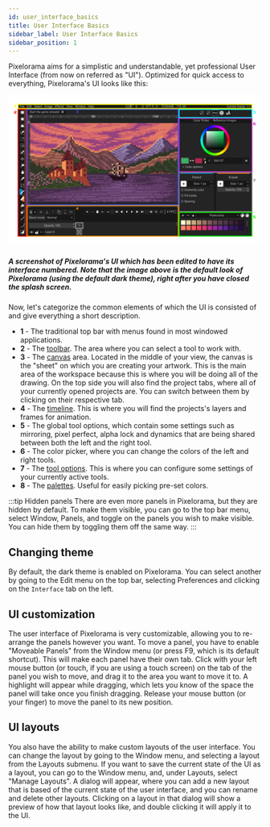 ```yaml
---
id: user_interface_basics
title: User Interface Basics
sidebar_label: User Interface Basics
sidebar_position: 1
---
```


Pixelorama aims for a simplistic and understandable, yet professional User Interface (from now on referred as "UI"). Optimized for quick access to everything, Pixelorama's UI looks like this:

![A screenshot of Pixelorama's UI which has been edited to have its interface numbered.](../../../static/img/ui-introduction.png)

##### A screenshot of Pixelorama's UI which has been edited to have its interface numbered. Note that the image above is the default look of Pixelorama (using the default dark theme), right after you have closed the splash screen.

Now, let's categorize the common elements of which the UI is consisted of and give everything a short description.

- **1** - The traditional top bar with menus found in most windowed applications.
- **2** - The [toolbar](../tools). The area where you can select a tool to work with.
- **3** - The [canvas](canvas) area. Located in the middle of your view, the canvas is the "sheet" on which you are creating your artwork. This is the main area of the workspace because this is where you will be doing all of the drawing. On the top side you will also find the project tabs, where all of your currently opened projects are. You can switch between them by clicking on their respective tab.
- **4** - The [timeline](timeline). This is where you will find the projects's layers and frames for animation.
- **5** - The global tool options, which contain some settings such as mirroring, pixel perfect, alpha lock and dynamics that are being shared between both the left and the right tool.
- **6** - The color picker, where you can change the colors of the left and right tools.
- **7** - The [tool options](../tools/#tool-options). This is where you can configure some settings of your currently active tools.
- **8** - The [palettes](../palettes). Useful for easily picking pre-set colors.

:::tip Hidden panels
There are even more panels in Pixelorama, but they are hidden by default. To make them visible, you can go to the top bar menu, select Window, Panels, and toggle on the panels you wish to make visible. You can hide them by toggling them off the same way.
:::

## Changing theme
By default, the dark theme is enabled on Pixelorama. You can select another by going to the Edit menu on the top bar, selecting Preferences and clicking on the `Interface` tab on the left.

## UI customization
The user interface of Pixelorama is very customizable, allowing you to re-arrange the panels however you want. To move a panel, you have to enable "Moveable Panels" from the Window menu (or press F9, which is its default shortcut). This will make each panel have their own tab. Click with your left mouse button (or touch, if you are using a touch screen) on the tab of the panel you wish to move, and drag it to the area you want to move it to. A highlight will appear while dragging, which lets you know of the space the panel will take once you finish dragging. Release your mouse button (or your finger) to move the panel to its new position.

## UI layouts
You also have the ability to make custom layouts of the user interface. You can change the layout by going to the Window menu, and selecting a layout from the Layouts submenu. If you want to save the current state of the UI as a layout, you can go to the Window menu, and, under Layouts, select "Manage Layouts". A dialog will appear, where you can add a new layout that is based of the current state of the user interface, and you can rename and delete other layouts. Clicking on a layout in that dialog will show a preview of how that layout looks like, and double clicking it will apply it to the UI.
